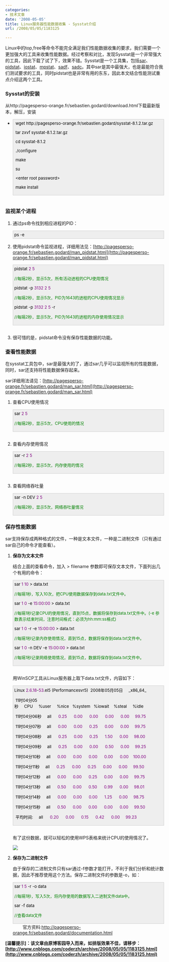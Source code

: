 ```yaml
---
categories:
- 技术文章
date: '2008-05-05'
title: Linux服务器性能数据收集 - Sysstat介绍
url: /2008/05/05/1183125

---
```



Linux中的top,free等命令不能完全满足我们性能数据收集的要求，我们需要一个更加强大的工具来收集性能数据。经过考察和对比，发现Sysstat是一个非常强大的工具，因此下载了试了下，效果不错。Sysstat是一个工具集，包括[sar](http://pagesperso-orange.fr/sebastien.godard/man_sar.html)、[pidstat](http://pagesperso-orange.fr/sebastien.godard/man_pidstat.html)、[iostat](http://pagesperso-orange.fr/sebastien.godard/man_iostat.html)、[mpstat](http://pagesperso-orange.fr/sebastien.godard/man_mpstat.html)、[sadf](http://pagesperso-orange.fr/sebastien.godard/man_sadf.html)、[sadc](http://pagesperso-orange.fr/sebastien.godard/man_sadc.html)。其中sar是其中最强大，也是最能符合我们测试要求的工具，同时pidstat也是非常有用的东东，因此本文结合性能测试重点介绍这两个工具。 

### Sysstat的安装

从http://pagesperso-orange.fr/sebastien.godard/download.html下载最新版本，解压，安装 

*   <div style="border: 1px solid #cccccc; padding: 4px 5px 4px 4px; background-color: #eeeeee; font-size: 13px; width: 98%;"><span style="color: #000000;">&nbsp;wget&nbsp;http:</span><span style="color: #000000;">//</span><span style="color: #000000;">pagesperso</span><span style="color: #000000;">-</span><span style="color: #000000;">orange.fr</span><span style="color: #000000;">/</span><span style="color: #000000;">sebastien.godard</span><span style="color: #000000;">/</span><span style="color: #000000;">sysstat</span><span style="color: #000000;">-</span><span style="color: #000000;">8.1</span><span style="color: #000000;">.</span><span style="color: #000000;">2</span><span style="color: #000000;">.tar.gz

    &nbsp;tar&nbsp;zxvf&nbsp;sysstat</span><span style="color: #000000;">-</span><span style="color: #000000;">8.1</span><span style="color: #000000;">.</span><span style="color: #000000;">2</span><span style="color: #000000;">.tar.gz

    &nbsp;cd&nbsp;sysstat</span><span style="color: #000000;">-</span><span style="color: #000000;">8.1</span><span style="color: #000000;">.</span><span style="color: #000000;">2</span><span style="color: #000000;">

    &nbsp;.</span><span style="color: #000000;">/</span><span style="color: #000000;">configure

    &nbsp;make

    &nbsp;su

    &nbsp;&lt;enter&nbsp;root&nbsp;password</span><span style="color: #000000;">&gt;</span><span style="color: #000000;">

    &nbsp;make&nbsp;install</span></div>
    <pre></pre>

### 监视某个进程

1.  通过ps命令找到相应进程的PID：

    <div style="border: 1px solid #cccccc; padding: 4px 5px 4px 4px; background-color: #eeeeee; font-size: 13px; width: 98%;"><span style="color: #000000;">ps&nbsp;</span><span style="color: #000000;">-</span><span style="color: #000000;">e</span></div>
2.  使用pidstat命令监视进程，详细用法见：[http://pagesperso-orange.fr/sebastien.godard/man_pidstat.html](http://pagesperso-orange.fr/sebastien.godard/man_pidstat.html)
    <div style="border: 1px solid #cccccc; padding: 4px 5px 4px 4px; background-color: #eeeeee; font-size: 13px; width: 98%;"><span style="color: #000000;">pidstat&nbsp;</span><span style="color: #800080;">2</span><span style="color: #000000;">&nbsp;</span><span style="color: #800080;">5</span><span style="color: #000000;">&nbsp;

    </span><span style="color: #008000;">//</span><span style="color: #008000;">每隔2秒，显示5次，所有活动进程的CPU使用情况</span><span style="color: #008000;">

    </span><span style="color: #000000;">pidstat&nbsp;</span><span style="color: #000000;">-</span><span style="color: #000000;">p&nbsp;</span><span style="color: #800080;">3132</span><span style="color: #000000;">&nbsp;</span><span style="color: #800080;">2</span><span style="color: #000000;">&nbsp;</span><span style="color: #800080;">5</span><span style="color: #000000;">&nbsp;

    </span><span style="color: #008000;">//</span><span style="color: #008000;">每隔2秒，显示5次，PID为1643的进程的CPU使用情况显示</span><span style="color: #008000;">

    </span><span style="color: #000000;">pidstat&nbsp;</span><span style="color: #000000;">-</span><span style="color: #000000;">p&nbsp;</span><span style="color: #800080;">3132</span><span style="color: #000000;">&nbsp;</span><span style="color: #800080;">2</span><span style="color: #000000;">&nbsp;</span><span style="color: #800080;">5</span><span style="color: #000000;">&nbsp;</span><span style="color: #000000;">-</span><span style="color: #000000;">r

    </span><span style="color: #008000;">//</span><span style="color: #008000;">每隔2秒，显示5次，PID为1643的进程的内存使用情况显示</span></div>
    <pre></pre>
3.  很可惜的是，pidstat命令没有保存性能数据的功能。

### 查看性能数据

在sysstat工具包中，sar是最强大的了，通过sar几乎可以监视所有的性能数据，同时，sar还支持将性能数据保存起来。

sar详细用法请见：[http://pagesperso-orange.fr/sebastien.godard/man_sar.html](http://pagesperso-orange.fr/sebastien.godard/man_sar.html) 

1.  查看CPU使用情况

    <div style="border: 1px solid #cccccc; padding: 4px 5px 4px 4px; background-color: #eeeeee; font-size: 13px; width: 98%;"><span style="color: #000000;">sar&nbsp;</span><span style="color: #800080;">2</span><span style="color: #000000;">&nbsp;</span><span style="color: #800080;">5</span><span style="color: #000000;">

    </span><span style="color: #008000;">//</span><span style="color: #008000;">每隔2秒，显示5次，CPU使用的情况</span></div>
    <pre></pre>
2.  查看内存使用情况

    <div style="border: 1px solid #cccccc; padding: 4px 5px 4px 4px; background-color: #eeeeee; font-size: 13px; width: 98%;"><span style="color: #000000;">sar&nbsp;</span><span style="color: #000000;">-</span><span style="color: #000000;">r&nbsp;</span><span style="color: #800080;">2</span><span style="color: #000000;">&nbsp;</span><span style="color: #800080;">5</span><span style="color: #000000;">

    </span><span style="color: #008000;">//</span><span style="color: #008000;">每隔2秒，显示5次，内存使用的情况</span></div>
    <pre></pre>
3.  查看网络吞吐量

    <div style="border: 1px solid #cccccc; padding: 4px 5px 4px 4px; background-color: #eeeeee; font-size: 13px; width: 98%;"><span style="color: #000000;">sar&nbsp;</span><span style="color: #000000;">-</span><span style="color: #000000;">n&nbsp;DEV&nbsp;</span><span style="color: #800080;">2</span><span style="color: #000000;">&nbsp;</span><span style="color: #800080;">5</span><span style="color: #000000;">

    </span><span style="color: #008000;">//</span><span style="color: #008000;">每隔2秒，显示5次，网络吞吐量情况</span></div>

### 保存性能数据

sar支持保存成两种格式的文件，一种是文本文件，一种是二进制文件（只有通过sar自己的命令才能查看）。 

1.  **保存为文本文件**

    结合上面的查看命令，加入 &gt; filename 参数即可保存文本文件，下面列出几个有用的命令：
    <div style="border: 1px solid #cccccc; padding: 4px 5px 4px 4px; background-color: #eeeeee; font-size: 13px; width: 98%;"><span style="color: #000000;">sar&nbsp;</span><span style="color: #800080;">1</span><span style="color: #000000;">&nbsp;</span><span style="color: #800080;">10</span><span style="color: #000000;">&nbsp;</span><span style="color: #000000;">&gt;</span><span style="color: #000000;">&nbsp;data.txt

    </span><span style="color: #008000;">//</span><span style="color: #008000;">每隔1秒，写入10次，把CPU使用数据保存到data.txt文件中。</span><span style="color: #008000;">

    </span><span style="color: #000000;">sar&nbsp;</span><span style="color: #800080;">1</span><span style="color: #000000;">&nbsp;</span><span style="color: #800080;">0</span><span style="color: #000000;">&nbsp;</span><span style="color: #000000;">-</span><span style="color: #000000;">e&nbsp;</span><span style="color: #800080;">15</span><span style="color: #000000;">:</span><span style="color: #800080;">00</span><span style="color: #000000;">:</span><span style="color: #800080;">00</span><span style="color: #000000;">&nbsp;</span><span style="color: #000000;">&gt;</span><span style="color: #000000;">&nbsp;data.txt

    </span><span style="color: #008000;">//</span><span style="color: #008000;">每隔1秒记录CPU的使用情况，直到15点，数据将保存到data.txt文件中。(-e&nbsp;参数表示结束时间，注意时间格式：必须为hh:mm:ss格式)</span><span style="color: #008000;">

    </span><span style="color: #000000;">sar&nbsp;</span><span style="color: #800080;">1</span><span style="color: #000000;">&nbsp;</span><span style="color: #800080;">0</span><span style="color: #000000;">&nbsp;</span><span style="color: #000000;">-</span><span style="color: #000000;">r&nbsp;</span><span style="color: #000000;">-</span><span style="color: #000000;">e&nbsp;</span><span style="color: #800080;">15</span><span style="color: #000000;">:</span><span style="color: #800080;">00</span><span style="color: #000000;">:</span><span style="color: #800080;">00</span><span style="color: #000000;">&nbsp;</span><span style="color: #000000;">&gt;</span><span style="color: #000000;">&nbsp;data.txt

    </span><span style="color: #008000;">//</span><span style="color: #008000;">每隔1秒记录内存使用情况，直到15点，数据将保存到data.txt文件中。</span><span style="color: #008000;">

    </span><span style="color: #000000;">sar&nbsp;</span><span style="color: #800080;">1</span><span style="color: #000000;">&nbsp;</span><span style="color: #800080;">0</span><span style="color: #000000;">&nbsp;</span><span style="color: #000000;">-</span><span style="color: #000000;">n&nbsp;DEV&nbsp;</span><span style="color: #000000;">-</span><span style="color: #000000;">e&nbsp;</span><span style="color: #800080;">15</span><span style="color: #000000;">:</span><span style="color: #800080;">00</span><span style="color: #000000;">:</span><span style="color: #800080;">00</span><span style="color: #000000;">&nbsp;</span><span style="color: #000000;">&gt;</span><span style="color: #000000;">&nbsp;data.txt

    </span><span style="color: #008000;">//</span><span style="color: #008000;">每隔1秒记录网络使用情况，直到15点，数据将保存到data.txt文件中。</span></div>
    <pre></pre>
    用WinSCP工具从Linux服务器上取下data.txt文件，内容如下：

    <div style="border: 1px solid #cccccc; padding: 4px 5px 4px 4px; background-color: #eeeeee; font-size: 13px; width: 98%;"><span style="color: #000000;">Linux&nbsp;</span><span style="color: #800080;">2.6</span><span style="color: #000000;">.</span><span style="color: #800080;">18</span><span style="color: #000000;">-</span><span style="color: #800080;">53</span><span style="color: #000000;">.el5&nbsp;(Performancesvr5)&nbsp;&nbsp;2008年05月05日&nbsp;&nbsp;&nbsp;&nbsp;&nbsp;_x86_64_

    

    &nbsp;11时04分05秒&nbsp;&nbsp;&nbsp;&nbsp;&nbsp;CPU&nbsp;&nbsp;&nbsp;&nbsp;&nbsp;</span><span style="color: #000000;">%</span><span style="color: #000000;">user&nbsp;&nbsp;&nbsp;&nbsp;&nbsp;</span><span style="color: #000000;">%</span><span style="color: #000000;">nice&nbsp;&nbsp;&nbsp;</span><span style="color: #000000;">%</span><span style="color: #000000;">system&nbsp;&nbsp;&nbsp;</span><span style="color: #000000;">%</span><span style="color: #000000;">iowait&nbsp;&nbsp;&nbsp;&nbsp;</span><span style="color: #000000;">%</span><span style="color: #000000;">steal&nbsp;&nbsp;&nbsp;&nbsp;&nbsp;</span><span style="color: #000000;">%</span><span style="color: #000000;">idle

    &nbsp;11时04分06秒&nbsp;&nbsp;&nbsp;&nbsp;&nbsp;all&nbsp;&nbsp;&nbsp;&nbsp;&nbsp;&nbsp;</span><span style="color: #800080;">0.25</span><span style="color: #000000;">&nbsp;&nbsp;&nbsp;&nbsp;&nbsp;&nbsp;</span><span style="color: #800080;">0.00</span><span style="color: #000000;">&nbsp;&nbsp;&nbsp;&nbsp;&nbsp;&nbsp;</span><span style="color: #800080;">0.00</span><span style="color: #000000;">&nbsp;&nbsp;&nbsp;&nbsp;&nbsp;&nbsp;</span><span style="color: #800080;">0.00</span><span style="color: #000000;">&nbsp;&nbsp;&nbsp;&nbsp;&nbsp;&nbsp;</span><span style="color: #800080;">0.00</span><span style="color: #000000;">&nbsp;&nbsp;&nbsp;&nbsp;&nbsp;</span><span style="color: #800080;">99.75</span><span style="color: #000000;">

    &nbsp;11时04分07秒&nbsp;&nbsp;&nbsp;&nbsp;&nbsp;all&nbsp;&nbsp;&nbsp;&nbsp;&nbsp;&nbsp;</span><span style="color: #800080;">0.00</span><span style="color: #000000;">&nbsp;&nbsp;&nbsp;&nbsp;&nbsp;&nbsp;</span><span style="color: #800080;">0.00</span><span style="color: #000000;">&nbsp;&nbsp;&nbsp;&nbsp;&nbsp;&nbsp;</span><span style="color: #800080;">0.25</span><span style="color: #000000;">&nbsp;&nbsp;&nbsp;&nbsp;&nbsp;&nbsp;</span><span style="color: #800080;">0.00</span><span style="color: #000000;">&nbsp;&nbsp;&nbsp;&nbsp;&nbsp;&nbsp;</span><span style="color: #800080;">0.00</span><span style="color: #000000;">&nbsp;&nbsp;&nbsp;&nbsp;&nbsp;</span><span style="color: #800080;">99.75</span><span style="color: #000000;">

    &nbsp;11时04分08秒&nbsp;&nbsp;&nbsp;&nbsp;&nbsp;all&nbsp;&nbsp;&nbsp;&nbsp;&nbsp;&nbsp;</span><span style="color: #800080;">0.25</span><span style="color: #000000;">&nbsp;&nbsp;&nbsp;&nbsp;&nbsp;&nbsp;</span><span style="color: #800080;">0.00</span><span style="color: #000000;">&nbsp;&nbsp;&nbsp;&nbsp;&nbsp;&nbsp;</span><span style="color: #800080;">0.25</span><span style="color: #000000;">&nbsp;&nbsp;&nbsp;&nbsp;&nbsp;&nbsp;</span><span style="color: #800080;">1.50</span><span style="color: #000000;">&nbsp;&nbsp;&nbsp;&nbsp;&nbsp;&nbsp;</span><span style="color: #800080;">0.00</span><span style="color: #000000;">&nbsp;&nbsp;&nbsp;&nbsp;&nbsp;</span><span style="color: #800080;">98.00</span><span style="color: #000000;">

    &nbsp;11时04分09秒&nbsp;&nbsp;&nbsp;&nbsp;&nbsp;all&nbsp;&nbsp;&nbsp;&nbsp;&nbsp;&nbsp;</span><span style="color: #800080;">0.25</span><span style="color: #000000;">&nbsp;&nbsp;&nbsp;&nbsp;&nbsp;&nbsp;</span><span style="color: #800080;">0.00</span><span style="color: #000000;">&nbsp;&nbsp;&nbsp;&nbsp;&nbsp;&nbsp;</span><span style="color: #800080;">0.00</span><span style="color: #000000;">&nbsp;&nbsp;&nbsp;&nbsp;&nbsp;&nbsp;</span><span style="color: #800080;">0.50</span><span style="color: #000000;">&nbsp;&nbsp;&nbsp;&nbsp;&nbsp;&nbsp;</span><span style="color: #800080;">0.00</span><span style="color: #000000;">&nbsp;&nbsp;&nbsp;&nbsp;&nbsp;</span><span style="color: #800080;">99.25</span><span style="color: #000000;">

    &nbsp;11时04分10秒&nbsp;&nbsp;&nbsp;&nbsp;&nbsp;all&nbsp;&nbsp;&nbsp;&nbsp;&nbsp;&nbsp;</span><span style="color: #800080;">0.00</span><span style="color: #000000;">&nbsp;&nbsp;&nbsp;&nbsp;&nbsp;&nbsp;</span><span style="color: #800080;">0.00</span><span style="color: #000000;">&nbsp;&nbsp;&nbsp;&nbsp;&nbsp;&nbsp;</span><span style="color: #800080;">0.00</span><span style="color: #000000;">&nbsp;&nbsp;&nbsp;&nbsp;&nbsp;&nbsp;</span><span style="color: #800080;">0.00</span><span style="color: #000000;">&nbsp;&nbsp;&nbsp;&nbsp;&nbsp;&nbsp;</span><span style="color: #800080;">0.00</span><span style="color: #000000;">&nbsp;&nbsp;&nbsp;&nbsp;</span><span style="color: #800080;">100.00</span><span style="color: #000000;">

    &nbsp;11时04分11秒&nbsp;&nbsp;&nbsp;&nbsp;&nbsp;all&nbsp;&nbsp;&nbsp;&nbsp;&nbsp;&nbsp;</span><span style="color: #800080;">0.25</span><span style="color: #000000;">&nbsp;&nbsp;&nbsp;&nbsp;&nbsp;&nbsp;</span><span style="color: #800080;">0.00</span><span style="color: #000000;">&nbsp;&nbsp;&nbsp;&nbsp;&nbsp;&nbsp;</span><span style="color: #800080;">0.25</span><span style="color: #000000;">&nbsp;&nbsp;&nbsp;&nbsp;&nbsp;&nbsp;</span><span style="color: #800080;">0.00</span><span style="color: #000000;">&nbsp;&nbsp;&nbsp;&nbsp;&nbsp;&nbsp;</span><span style="color: #800080;">0.00</span><span style="color: #000000;">&nbsp;&nbsp;&nbsp;&nbsp;&nbsp;</span><span style="color: #800080;">99.50</span><span style="color: #000000;">

    &nbsp;11时04分12秒&nbsp;&nbsp;&nbsp;&nbsp;&nbsp;all&nbsp;&nbsp;&nbsp;&nbsp;&nbsp;&nbsp;</span><span style="color: #800080;">0.00</span><span style="color: #000000;">&nbsp;&nbsp;&nbsp;&nbsp;&nbsp;&nbsp;</span><span style="color: #800080;">0.00</span><span style="color: #000000;">&nbsp;&nbsp;&nbsp;&nbsp;&nbsp;&nbsp;</span><span style="color: #800080;">0.25</span><span style="color: #000000;">&nbsp;&nbsp;&nbsp;&nbsp;&nbsp;&nbsp;</span><span style="color: #800080;">0.00</span><span style="color: #000000;">&nbsp;&nbsp;&nbsp;&nbsp;&nbsp;&nbsp;</span><span style="color: #800080;">0.00</span><span style="color: #000000;">&nbsp;&nbsp;&nbsp;&nbsp;&nbsp;</span><span style="color: #800080;">99.75</span><span style="color: #000000;">

    &nbsp;11时04分13秒&nbsp;&nbsp;&nbsp;&nbsp;&nbsp;all&nbsp;&nbsp;&nbsp;&nbsp;&nbsp;&nbsp;</span><span style="color: #800080;">0.50</span><span style="color: #000000;">&nbsp;&nbsp;&nbsp;&nbsp;&nbsp;&nbsp;</span><span style="color: #800080;">0.00</span><span style="color: #000000;">&nbsp;&nbsp;&nbsp;&nbsp;&nbsp;&nbsp;</span><span style="color: #800080;">0.50</span><span style="color: #000000;">&nbsp;&nbsp;&nbsp;&nbsp;&nbsp;&nbsp;</span><span style="color: #800080;">0.99</span><span style="color: #000000;">&nbsp;&nbsp;&nbsp;&nbsp;&nbsp;&nbsp;</span><span style="color: #800080;">0.00</span><span style="color: #000000;">&nbsp;&nbsp;&nbsp;&nbsp;&nbsp;</span><span style="color: #800080;">98.01</span><span style="color: #000000;">

    &nbsp;11时04分14秒&nbsp;&nbsp;&nbsp;&nbsp;&nbsp;all&nbsp;&nbsp;&nbsp;&nbsp;&nbsp;&nbsp;</span><span style="color: #800080;">0.00</span><span style="color: #000000;">&nbsp;&nbsp;&nbsp;&nbsp;&nbsp;&nbsp;</span><span style="color: #800080;">0.00</span><span style="color: #000000;">&nbsp;&nbsp;&nbsp;&nbsp;&nbsp;&nbsp;</span><span style="color: #800080;">0.00</span><span style="color: #000000;">&nbsp;&nbsp;&nbsp;&nbsp;&nbsp;&nbsp;</span><span style="color: #800080;">1.25</span><span style="color: #000000;">&nbsp;&nbsp;&nbsp;&nbsp;&nbsp;&nbsp;</span><span style="color: #800080;">0.00</span><span style="color: #000000;">&nbsp;&nbsp;&nbsp;&nbsp;&nbsp;</span><span style="color: #800080;">98.75</span><span style="color: #000000;">

    &nbsp;11时04分15秒&nbsp;&nbsp;&nbsp;&nbsp;&nbsp;all&nbsp;&nbsp;&nbsp;&nbsp;&nbsp;&nbsp;</span><span style="color: #800080;">0.50</span><span style="color: #000000;">&nbsp;&nbsp;&nbsp;&nbsp;&nbsp;&nbsp;</span><span style="color: #800080;">0.00</span><span style="color: #000000;">&nbsp;&nbsp;&nbsp;&nbsp;&nbsp;&nbsp;</span><span style="color: #800080;">0.00</span><span style="color: #000000;">&nbsp;&nbsp;&nbsp;&nbsp;&nbsp;&nbsp;</span><span style="color: #800080;">0.00</span><span style="color: #000000;">&nbsp;&nbsp;&nbsp;&nbsp;&nbsp;&nbsp;</span><span style="color: #800080;">0.00</span><span style="color: #000000;">&nbsp;&nbsp;&nbsp;&nbsp;&nbsp;</span><span style="color: #800080;">99.50</span><span style="color: #000000;">

    &nbsp;平均时间:&nbsp;&nbsp;&nbsp;&nbsp;&nbsp;all&nbsp;&nbsp;&nbsp;&nbsp;&nbsp;&nbsp;</span><span style="color: #800080;">0.20</span><span style="color: #000000;">&nbsp;&nbsp;&nbsp;&nbsp;&nbsp;&nbsp;</span><span style="color: #800080;">0.00</span><span style="color: #000000;">&nbsp;&nbsp;&nbsp;&nbsp;&nbsp;&nbsp;</span><span style="color: #800080;">0.15</span><span style="color: #000000;">&nbsp;&nbsp;&nbsp;&nbsp;&nbsp;&nbsp;</span><span style="color: #800080;">0.42</span><span style="color: #000000;">&nbsp;&nbsp;&nbsp;&nbsp;&nbsp;&nbsp;</span><span style="color: #800080;">0.00</span><span style="color: #000000;">&nbsp;&nbsp;&nbsp;&nbsp;&nbsp;</span><span style="color: #800080;">99.23</span></div>
    <pre></pre>
    有了这份数据，就可以轻松的使用WPS表格来统计CPU的使用情况了。

    ![](http://www.cnblogs.com/images/cnblogs_com/zcr1985/Data.png)

2.  **保存为二进制文件**

    由于保存的二进制文件只有sar通过-f参数才能打开，不利于我们分析和统计数据，因此不推荐使用这个方法。保存二进制文件的参数是-o，如：
    <div style="border: 1px solid #cccccc; padding: 4px 5px 4px 4px; background-color: #eeeeee; font-size: 13px; width: 98%;"><span style="color: #000000;">sar&nbsp;</span><span style="color: #800080;">1</span><span style="color: #000000;">&nbsp;</span><span style="color: #800080;">5</span><span style="color: #000000;">&nbsp;</span><span style="color: #000000;">-</span><span style="color: #000000;">r&nbsp;</span><span style="color: #000000;">-</span><span style="color: #000000;">o&nbsp;data

    </span><span style="color: #008000;">//</span><span style="color: #008000;">每隔1秒，写入5次，将内存使用的数据写入二进制文件data中。</span><span style="color: #008000;">

    </span><span style="color: #000000;">sar&nbsp;</span><span style="color: #000000;">-</span><span style="color: #000000;">f&nbsp;data

    </span><span style="color: #008000;">//</span><span style="color: #008000;">查看data文件</span></div>
&nbsp;&nbsp;&nbsp;&nbsp;&nbsp;&nbsp;&nbsp; 官方资料:http://pagesperso-orange.fr/sebastien.godard/documentation.html

**[温馨提示]：该文章由原博客园导入而来，如排版效果不佳，请移步：[http://www.cnblogs.com/coderzh/archive/2008/05/05/1183125.html](http://www.cnblogs.com/coderzh/archive/2008/05/05/1183125.html)**